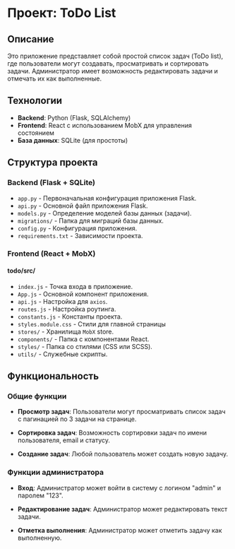 # Проект: ToDo List

## Описание
Это приложение представляет собой простой список задач (ToDo list), где пользователи могут создавать, просматривать и сортировать задачи. Администратор имеет возможность редактировать задачи и отмечать их как выполненные.

## Технологии
* __Backend__: Python (Flask, SQLAlchemy)
* __Frontend__: React с использованием MobX для управления состоянием
* __База данных__: SQLite (для простоты)

## Структура проекта

### Backend (Flask + SQLite)
* `app.py` - Первоначальная конфигурация приложения Flask.
* `api.py` - Основной файл приложения Flask.
* `models.py` - Определение моделей базы данных (задачи).
* `migrations/` - Папка для миграций базы данных.
* `config.py` - Конфигурация приложения.
* `requirements.txt` - Зависимости проекта.

### Frontend (React + MobX)
#### todo/src/
  * `index.js` - Точка входа в приложение.
  * `App.js` - Основной компонент приложения.
  * `api.js` - Настройка для `axios`.
  * `routes.js` - Настройка роутинга.
  * `constants.js` - Константы проекта.
  * `styles.module.css` - Стили для главной страницы
  * `stores/` - Хранилища `MobX` store.
  * `components/` - Папка с компонентами React.
  * `styles/` - Папка со стилями (CSS или SCSS).
  * `utils/` - Служебные скрипты.

## Функциональность

### Общие функции
* __Просмотр задач__: Пользователи могут просматривать список задач с пагинацией по 3 задачи на странице.

* __Сортировка задач__: Возможность сортировки задач по имени пользователя, email и статусу.

* __Создание задач__: Любой пользователь может создать новую задачу.

### Функции администратора
* __Вход__: Администратор может войти в систему с логином "admin" и паролем "123".

* __Редактирование задач__: Администратор может редактировать текст задачи.

* __Отметка выполнения__: Администратор может отметить задачу как выполненную.

